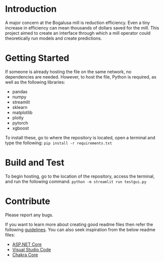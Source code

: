 # Introduction 
A major concern at the Bogalusa mill is reduction efficiency. Even a tiny increase in efficiency can
mean thousands of dollars saved for the mill. This project aimed to create an interface 
through which a mill operator could theoretically run models and create predictions. 

# Getting Started

If someone is already hosting the file on the same network, no dependencies are needed.
However, to host the file, Python is required, as well as the following libraries:
- pandas
- numpy
- streamlit
- sklearn
- matplotlib
- plotly
- pytorch
- xgboost

To install these, go to where the repository is located, open a terminal
and type the following:
```pip install -r requirements.txt```

# Build and Test
To begin hosting, go to the location of the repository, access the terminal, and run the following command.
```python -m streamlit run testgui.py```

# Contribute
Please report any bugs. 

If you want to learn more about creating good readme files then refer the following [guidelines](https://docs.microsoft.com/en-us/azure/devops/repos/git/create-a-readme?view=azure-devops). You can also seek inspiration from the below readme files:
- [ASP.NET Core](https://github.com/aspnet/Home)
- [Visual Studio Code](https://github.com/Microsoft/vscode)
- [Chakra Core](https://github.com/Microsoft/ChakraCore)